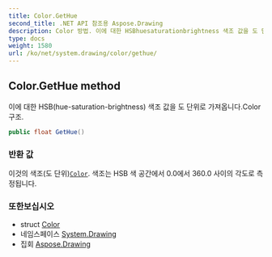 ```yaml
---
title: Color.GetHue
second_title: .NET API 참조용 Aspose.Drawing
description: Color 방법. 이에 대한 HSBhuesaturationbrightness 색조 값을 도 단위로 가져옵니다.Color 구조.
type: docs
weight: 1580
url: /ko/net/system.drawing/color/gethue/
---
```

## Color.GetHue method

이에 대한 HSB(hue-saturation-brightness) 색조 값을 도 단위로 가져옵니다.Color 구조.

```csharp
public float GetHue()
```

### 반환 값

이것의 색조(도 단위)[`Color`](../). 색조는 HSB 색 공간에서 0.0에서 360.0 사이의 각도로 측정됩니다.

### 또한보십시오

* struct [Color](../)
* 네임스페이스 [System.Drawing](../../color/)
* 집회 [Aspose.Drawing](../../../)


